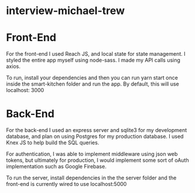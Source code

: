 # interview-michael-trew

# Front-End 
For the front-end I used Reach JS, and local state for state management. I styled the entire app myself using node-sass. I made my API calls using axios.

To run, install your dependencies and then you can run yarn start once inside the smart-kitchen folder and run the app. By default, this will use localhost: 3000

# Back-End
For the back-end I used an express server and sqlite3 for my development database, and plan on using Postgres for my production database. I used Knex JS to help build the SQL queries. 

For authentication, I was able to implement middleware using json web tokens, but ultimately for production, I would implement some sort of oAuth implementation such as Google Firebase.

To run the server, install dependencies in the the server folder and the front-end is currently wired to use localhost:5000